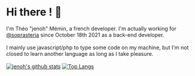 # Hi there ! :clap:
I'm Théo "jenoh" Mémin, a french developer. I'm actually working for [@soprasteria](https://www.soprasteria.com// ) since October 18th 2021 as a back-end developer. \
\
I mainly use javascript/php to type some code on my machine, but I'm not closed to learn another language as long as I take pleasure.\
\
[![jenoh's github stats](https://github-readme-stats.vercel.app/api?username=jenoh&theme=vue&show_icons=true)](https://github.com/jenoh/github-readme-stats)
[![Top Langs](https://github-readme-stats.vercel.app/api/top-langs/?username=jenoh&layout=compact&theme=vue)](https://github.com/jenoh/github-readme-stats)
